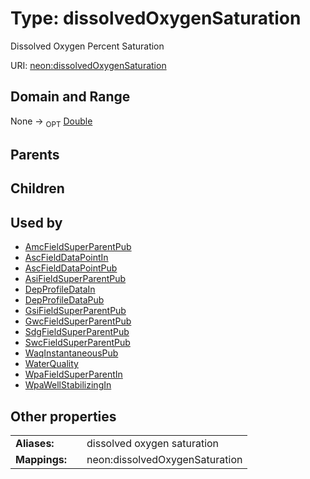 
# Type: dissolvedOxygenSaturation


Dissolved Oxygen Percent Saturation

URI: [neon:dissolvedOxygenSaturation](https://data.neonscience.org/dissolvedOxygenSaturation)


## Domain and Range

None ->  <sub>OPT</sub> [Double](types/Double.md)

## Parents


## Children


## Used by

 * [AmcFieldSuperParentPub](AmcFieldSuperParentPub.md)
 * [AscFieldDataPointIn](AscFieldDataPointIn.md)
 * [AscFieldDataPointPub](AscFieldDataPointPub.md)
 * [AsiFieldSuperParentPub](AsiFieldSuperParentPub.md)
 * [DepProfileDataIn](DepProfileDataIn.md)
 * [DepProfileDataPub](DepProfileDataPub.md)
 * [GsiFieldSuperParentPub](GsiFieldSuperParentPub.md)
 * [GwcFieldSuperParentPub](GwcFieldSuperParentPub.md)
 * [SdgFieldSuperParentPub](SdgFieldSuperParentPub.md)
 * [SwcFieldSuperParentPub](SwcFieldSuperParentPub.md)
 * [WaqInstantaneousPub](WaqInstantaneousPub.md)
 * [WaterQuality](WaterQuality.md)
 * [WpaFieldSuperParentIn](WpaFieldSuperParentIn.md)
 * [WpaWellStabilizingIn](WpaWellStabilizingIn.md)

## Other properties

|  |  |  |
| --- | --- | --- |
| **Aliases:** | | dissolved oxygen saturation |
| **Mappings:** | | neon:dissolvedOxygenSaturation |

